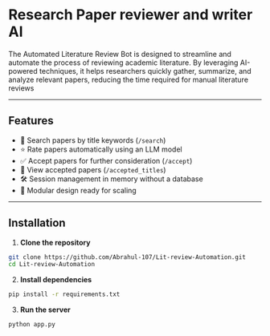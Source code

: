 # Research Paper reviewer and writer AI

The Automated Literature Review Bot is designed to streamline and automate the process of reviewing academic literature. By leveraging AI-powered techniques, it helps researchers quickly gather, summarize, and analyze relevant papers, reducing the time required for manual literature reviews

---

## Features

- 🔎 Search papers by title keywords (`/search`)
- ⭐ Rate papers automatically using an LLM model
- ✅ Accept papers for further consideration (`/accept`)
- 📄 View accepted papers (`/accepted_titles`)
- 🛠️ Session management in memory without a database
- 🧩 Modular design ready for scaling

---

## Installation

1. **Clone the repository**

```bash
git clone https://github.com/Abrahul-107/Lit-review-Automation.git
cd Lit-review-Automation
```

2. **Install dependencies**
```bash
pip install -r requirements.txt
```
3. **Run the server**
```bash
python app.py
```
